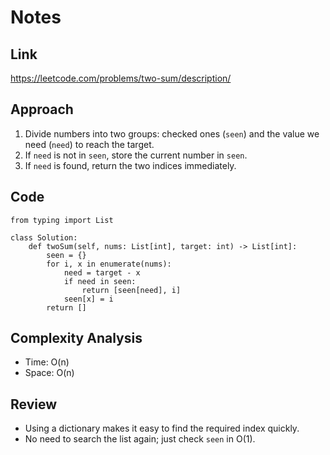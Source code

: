 # Notes
## Link
https://leetcode.com/problems/two-sum/description/

## Approach
1. Divide numbers into two groups: checked ones (`seen`) and the value we need (`need`) to reach the target.
2. If `need` is not in `seen`, store the current number in `seen`.
3. If `need` is found, return the two indices immediately.

## Code
```
from typing import List

class Solution:
    def twoSum(self, nums: List[int], target: int) -> List[int]:
        seen = {}
        for i, x in enumerate(nums):
            need = target - x
            if need in seen:
                return [seen[need], i]
            seen[x] = i
        return []
```

## Complexity Analysis
- Time: O(n)
- Space: O(n)

## Review
- Using a dictionary makes it easy to find the required index quickly.
- No need to search the list again; just check `seen` in O(1).